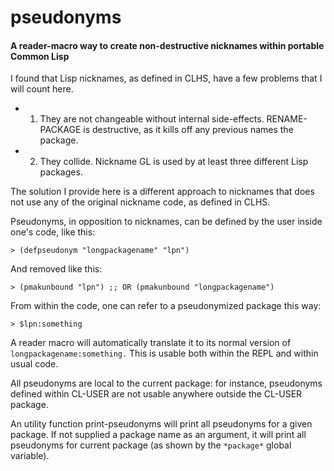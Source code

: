# pseudonyms
#### A reader-macro way to create non-destructive nicknames within portable Common Lisp

I found that Lisp nicknames, as defined in CLHS, have a few problems that I
will count here.

* 1) They are not changeable without internal side-effects. RENAME-PACKAGE is destructive, as it kills off any previous names the package.
* 2) They collide. Nickname GL is used by at least three different Lisp packages.

The solution I provide here is a different approach to nicknames that does not use any of the original nickname code, as defined in CLHS.

Pseudonyms, in opposition to nicknames, can be defined by the user inside one's code, like this:
```common-lisp
> (defpseudonym "longpackagename" "lpn")
```

And removed like this:
```common-lisp
> (pmakunbound "lpn") ;; OR (pmakunbound "longpackagename")
```

From within the code, one can refer to a pseudonymized package this way:
```common-lisp
> $lpn:something
```
A reader macro will automatically translate it to its normal version of `longpackagename:something.` This is usable both within the REPL and within usual code.

All pseudonyms are local to the current package: for instance, pseudonyms defined within CL-USER are not usable anywhere outside the CL-USER package.

An utility function print-pseudonyms will print all pseudonyms for a given package. If not supplied a package name as an argument, it will print all pseudonyms for current package (as shown by the `*package*` global variable).
